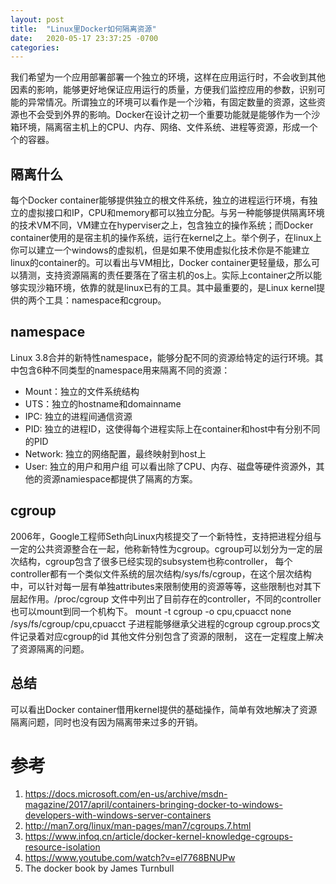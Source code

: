```yaml
---
layout: post
title:  "Linux里Docker如何隔离资源"
date:   2020-05-17 23:37:25 -0700
categories: 
---
```

我们希望为一个应用部署部署一个独立的环境，这样在应用运行时，不会收到其他因素的影响，能够更好地保证应用运行的质量，方便我们监控应用的参数，识别可能的异常情况。所谓独立的环境可以看作是一个沙箱，有固定数量的资源，这些资源也不会受到外界的影响。Docker在设计之初一个重要功能就是能够作为一个沙箱环境，隔离宿主机上的CPU、内存、网络、文件系统、进程等资源，形成一个个的容器。

## 隔离什么
每个Docker container能够提供独立的根文件系统，独立的进程运行环境，有独立的虚拟接口和IP，CPU和memory都可以独立分配。与另一种能够提供隔离环境的技术VM不同，VM建立在hyperviser之上，包含独立的操作系统；而Docker container使用的是宿主机的操作系统，运行在kernel之上。举个例子，在linux上你可以建立一个windows的虚拟机，但是如果不使用虚拟化技术你是不能建立linux的container的。可以看出与VM相比，Docker container更轻量级，那么可以猜测，支持资源隔离的责任要落在了宿主机的os上。实际上container之所以能够实现沙箱环境，依靠的就是linux已有的工具。其中最重要的，是Linux kernel提供的两个工具：namespace和cgroup。

## namespace
Linux 3.8合并的新特性namespace，能够分配不同的资源给特定的运行环境。其中包含6种不同类型的namespace用来隔离不同的资源：
* Mount：独立的文件系统结构
* UTS：独立的hostname和domainname
* IPC: 独立的进程间通信资源
* PID: 独立的进程ID，这使得每个进程实际上在container和host中有分别不同的PID
* Network: 独立的网络配置，最终映射到host上
* User: 独立的用户和用户组
可以看出除了CPU、内存、磁盘等硬件资源外，其他的资源namiespace都提供了隔离的方案。

## cgroup
2006年，Google工程师Seth向Linux内核提交了一个新特性，支持把进程分组与一定的公共资源整合在一起，他称新特性为cgroup。cgroup可以划分为一定的层次结构，cgroup包含了很多已经实现的subsystem也称controller， 每个controller都有一个类似文件系统的层次结构/sys/fs/cgroup，在这个层次结构中，可以针对每一层有单独attributes来限制使用的资源等等，这些限制也对其下层起作用。/proc/cgroup 文件中列出了目前存在的controller，不同的controller也可以mount到同一个机构下。
mount -t cgroup -o cpu,cpuacct none /sys/fs/cgroup/cpu,cpuacct
子进程能够继承父进程的cgroup
cgroup.procs文件记录着对应cgroup的id
其他文件分别包含了资源的限制，
这在一定程度上解决了资源隔离的问题。

## 总结
可以看出Docker container借用kernel提供的基础操作，简单有效地解决了资源隔离问题，同时也没有因为隔离带来过多的开销。

# 参考
1. https://docs.microsoft.com/en-us/archive/msdn-magazine/2017/april/containers-bringing-docker-to-windows-developers-with-windows-server-containers
2. http://man7.org/linux/man-pages/man7/cgroups.7.html
3. https://www.infoq.cn/article/docker-kernel-knowledge-cgroups-resource-isolation
4. https://www.youtube.com/watch?v=el7768BNUPw
5. The docker book by James Turnbull